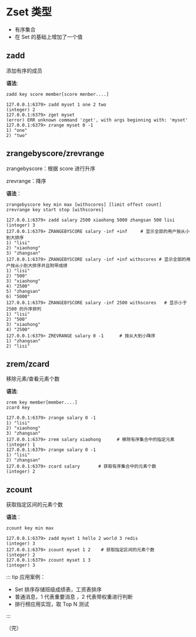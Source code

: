 # Zset 类型

+ 有序集合
+ 在 Set 的基础上增加了一个值



## zadd

添加有序的成员

**语法**:

```shell
zadd key score member[score menber....]
```

```shell
127.0.0.1:6379> zadd myset 1 one 2 two
(integer) 2
127.0.0.1:6379> zget myset
(error) ERR unknown command 'zget', with args beginning with: 'myset' 
127.0.0.1:6379> zrange myset 0 -1
1) "one"
2) "two"
```

## zrangebyscore/zrevrange

zrangebyscore：根据 score 进行升序

zrevrange：降序

**语法**：

```shell
zrangebyscore key min max [withscores] [limit offest count]
zrevrange key start stop [withscores]
```

```shell
127.0.0.1:6379> zadd salary 2500 xiaohong 5000 zhangsan 500 lisi 
(integer) 3
127.0.0.1:6379> ZRANGEBYSCORE salary -inf +inf     # 显示全部的用户按从小到大排序
1) "lisi"
2) "xiaohong"
3) "zhangsan"
127.0.0.1:6379> ZRANGEBYSCORE salary -inf +inf withscores # 显示全部的用户按从小到大排序并且附带成绩
1) "lisi"
2) "500"
3) "xiaohong"
4) "2500"
5) "zhangsan"
6) "5000"
127.0.0.1:6379> ZRANGEBYSCORE salary -inf 2500 withscores   # 显示小于2500 的升序排列
1) "lisi"
2) "500"
3) "xiaohong"
4) "2500"
127.0.0.1:6379> ZREVRANGE salary 0 -1      # 按从大到小降序
1) "zhangsan"
2) "lisi"
```

## zrem/zcard

移除元素/查看元素个数

**语法**:

```shell
zrem key member[member....]
zcard key
```

```shell
127.0.0.1:6379> zrange salary 0 -1
1) "lisi"
2) "xiaohong"
3) "zhangsan"
127.0.0.1:6379> zrem salary xiaohong      # 移除有序集合中的指定元素
(integer) 1
127.0.0.1:6379> zrange salary 0 -1
1) "lisi"
2) "zhangsan"
127.0.0.1:6379> zcard salary       # 获取有序集合中的元素个数
(integer) 2

```

## zcount

获取指定区间的元素个数

**语法**：

```shell
zcount key min max
```

```shell
127.0.0.1:6379> zadd myset 1 hello 2 world 3 redis
(integer) 3
127.0.0.1:6379> zcount myset 1 2    # 获取指定区间的元素个数
(integer) 2
127.0.0.1:6379> zcount myset 1 3
(integer) 3
```



::: tip 应用案例：

- Set 排序存储班级成绩表，工资表排序
- 普通消息，1 代表重要消息 ，2 代表带权重进行判断
- 排行榜应用实现，取 Top N 测试

:::

（完）